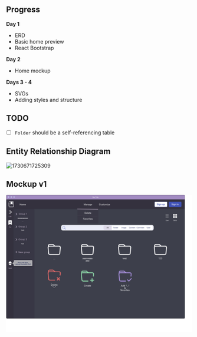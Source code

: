 ## Progress

**Day 1**

* ERD
* Basic home preview
* React Bootstrap

**Day 2**

* Home mockup

**Days 3 - 4**

* SVGs
* Adding styles and structure

## TODO

* [ ] `Folder` should be a self-referencing table

## Entity Relationship Diagram

![1730671725309](https://file+.vscode-resource.vscode-cdn.net/c%3A/Users/airyn/Documents/dev/proyecto-electron/image/README/1730671725309.png)

## Mockup v1

![1730832222649](image/README/1730832222649.png)
